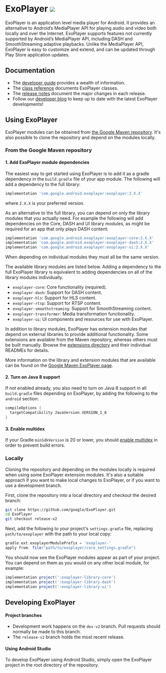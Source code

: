 # ExoPlayer <img src="https://img.shields.io/github/v/release/google/ExoPlayer.svg?label=latest"/>

ExoPlayer is an application level media player for Android. It provides an
alternative to Android’s MediaPlayer API for playing audio and video both
locally and over the Internet. ExoPlayer supports features not currently
supported by Android’s MediaPlayer API, including DASH and SmoothStreaming
adaptive playbacks. Unlike the MediaPlayer API, ExoPlayer is easy to customize
and extend, and can be updated through Play Store application updates.

## Documentation

* The [developer guide][] provides a wealth of information.
* The [class reference][] documents ExoPlayer classes.
* The [release notes][] document the major changes in each release.
* Follow our [developer blog][] to keep up to date with the latest ExoPlayer
  developments!

[developer guide]: https://exoplayer.dev/guide.html
[class reference]: https://exoplayer.dev/doc/reference
[release notes]: https://github.com/google/ExoPlayer/blob/release-v2/RELEASENOTES.md
[developer blog]: https://medium.com/google-exoplayer

## Using ExoPlayer

ExoPlayer modules can be obtained from [the Google Maven repository][]. It's
also possible to clone the repository and depend on the modules locally.

[the Google Maven repository]: https://developer.android.com/studio/build/dependencies#google-maven

### From the Google Maven repository

#### 1. Add ExoPlayer module dependencies

The easiest way to get started using ExoPlayer is to add it as a gradle
dependency in the `build.gradle` file of your app module. The following will add
a dependency to the full library:

```gradle
implementation 'com.google.android.exoplayer:exoplayer:2.X.X'
```

where `2.X.X` is your preferred version.

As an alternative to the full library, you can depend on only the library
modules that you actually need. For example the following will add dependencies
on the Core, DASH and UI library modules, as might be required for an app that
only plays DASH content:

```gradle
implementation 'com.google.android.exoplayer:exoplayer-core:2.X.X'
implementation 'com.google.android.exoplayer:exoplayer-dash:2.X.X'
implementation 'com.google.android.exoplayer:exoplayer-ui:2.X.X'
```

When depending on individual modules they must all be the same version.

The available library modules are listed below. Adding a dependency to the full
ExoPlayer library is equivalent to adding dependencies on all of the library
modules individually.

* `exoplayer-core`: Core functionality (required).
* `exoplayer-dash`: Support for DASH content.
* `exoplayer-hls`: Support for HLS content.
* `exoplayer-rtsp`: Support for RTSP content.
* `exoplayer-smoothstreaming`: Support for SmoothStreaming content.
* `exoplayer-transformer`: Media transformation functionality.
* `exoplayer-ui`: UI components and resources for use with ExoPlayer.

In addition to library modules, ExoPlayer has extension modules that depend on
external libraries to provide additional functionality. Some extensions are
available from the Maven repository, whereas others must be built manually.
Browse the [extensions directory][] and their individual READMEs for details.

More information on the library and extension modules that are available can be
found on the [Google Maven ExoPlayer page][].

[extensions directory]: https://github.com/google/ExoPlayer/tree/release-v2/extensions/
[Google Maven ExoPlayer page]: https://maven.google.com/web/index.html#com.google.android.exoplayer

#### 2. Turn on Java 8 support

If not enabled already, you also need to turn on Java 8 support in all
`build.gradle` files depending on ExoPlayer, by adding the following to the
`android` section:

```gradle
compileOptions {
  targetCompatibility JavaVersion.VERSION_1_8
}
```

#### 3. Enable multidex

If your Gradle `minSdkVersion` is 20 or lower, you should
[enable multidex](https://developer.android.com/studio/build/multidex) in order
to prevent build errors.

### Locally

Cloning the repository and depending on the modules locally is required when
using some ExoPlayer extension modules. It's also a suitable approach if you
want to make local changes to ExoPlayer, or if you want to use a development
branch.

First, clone the repository into a local directory and checkout the desired
branch:

```sh
git clone https://github.com/google/ExoPlayer.git
cd ExoPlayer
git checkout release-v2
```

Next, add the following to your project's `settings.gradle` file, replacing
`path/to/exoplayer` with the path to your local copy:

```gradle
gradle.ext.exoplayerModulePrefix = 'exoplayer-'
apply from: file("path/to/exoplayer/core_settings.gradle")
```

You should now see the ExoPlayer modules appear as part of your project. You can
depend on them as you would on any other local module, for example:

```gradle
implementation project(':exoplayer-library-core')
implementation project(':exoplayer-library-dash')
implementation project(':exoplayer-library-ui')
```

## Developing ExoPlayer

#### Project branches

* Development work happens on the `dev-v2` branch. Pull requests should
  normally be made to this branch.
* The `release-v2` branch holds the most recent release.

#### Using Android Studio

To develop ExoPlayer using Android Studio, simply open the ExoPlayer project in
the root directory of the repository.
